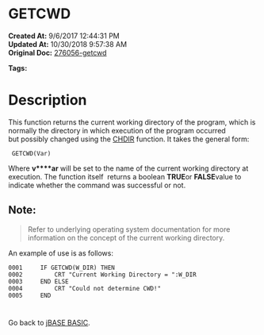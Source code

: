 # GETCWD

**Created At:** 9/6/2017 12:44:31 PM  
**Updated At:** 10/30/2018 9:57:38 AM  
**Original Doc:** [276056-getcwd](https://docs.jbase.com/36868-jbase-basic/276056-getcwd)  

**Tags:**
<badge text='directories' vertical='middle' />

# Description

This function returns the current working directory of the program, which is normally the directory in which execution of the program occurred but possibly changed using the [CHDIR](264330-chdir) function. It takes the general form:

```
 GETCWD(Var)
```

Where **v****ar** will be set to the name of the current working directory at execution. The function itself  returns a boolean **TRUE**or **FALSE**value to indicate whether the command was successful or not.

## Note:


> Refer to underlying operating system documentation for more information on the concept of the current working directory.


An example of use is as follows:

```
0001     IF GETCWD(W_DIR) THEN
0002         CRT "Current Working Directory = ":W_DIR
0003     END ELSE
0004         CRT "Could not determine CWD!"
0005     END
```

# 


Go back to [jBASE BASIC](263498-jbase-basic).
